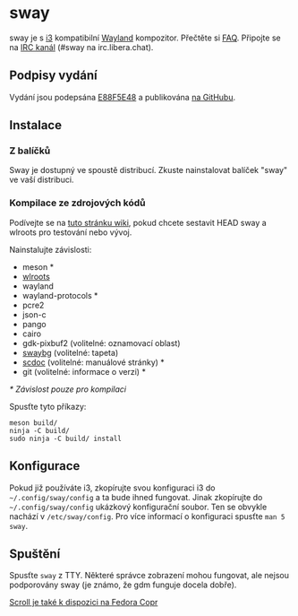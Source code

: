 # sway

sway je s [i3] kompatibilní [Wayland] kompozitor. Přečtěte si [FAQ]. Připojte se na
[IRC kanál][IRC channel] \(#sway na irc.libera.chat).

## Podpisy vydání

Vydání jsou podepsána [E88F5E48] a publikována [na GitHubu][GitHub releases].

## Instalace

### Z balíčků

Sway je dostupný ve spoustě distribucí. Zkuste nainstalovat balíček "sway" ve vaší
distribuci.

### Kompilace ze zdrojových kódů

Podívejte se na [tuto stránku wiki][Development setup], pokud chcete sestavit HEAD
sway a wlroots pro testování nebo vývoj.

Nainstalujte závislosti:

* meson \*
* [wlroots]
* wayland
* wayland-protocols \*
* pcre2
* json-c
* pango
* cairo
* gdk-pixbuf2 (volitelné: oznamovací oblast)
* [swaybg] (volitelné: tapeta)
* [scdoc] (volitelné: manuálové stránky) \*
* git (volitelné: informace o verzi) \*

_\* Závislost pouze pro kompilaci_

Spusťte tyto příkazy:

    meson build/
    ninja -C build/
    sudo ninja -C build/ install

## Konfigurace

Pokud již používáte i3, zkopírujte svou konfiguraci i3 do `~/.config/sway/config`
a ta bude ihned fungovat. Jinak zkopírujte do `~/.config/sway/config` ukázkový
konfigurační soubor. Ten se obvykle nachází v `/etc/sway/config`.
Pro více informací o konfiguraci spusťte `man 5 sway`.

## Spuštění

Spusťte `sway` z TTY. Některé správce zobrazení mohou fungovat, ale nejsou
podporovány sway (je známo, že gdm funguje docela dobře).

[en]: https://github.com/swaywm/sway#readme
[ar]: README.ar.md
[cs]: README.cs.md
[de]: README.de.md
[dk]: README.dk.md
[es]: README.es.md
[fr]: README.fr.md
[ge]: README.ge.md
[gr]: README.gr.md
[hi]: README.hi.md
[hu]: README.hu.md
[ir]: README.ir.md
[it]: README.it.md
[ja]: README.ja.md
[ko]: README.ko.md
[nl]: README.nl.md
[no]: README.no.md
[pl]: README.pl.md
[pt]: README.pt.md
[ro]: README.ro.md
[ru]: README.ru.md
[sv]: README.sv.md
[tr]: README.tr.md
[uk]: README.uk.md
[zh-CN]: README.zh-CN.md
[zh-TW]: README.zh-TW.md
[i3]: https://i3wm.org/
[Wayland]: http://wayland.freedesktop.org/
[FAQ]: https://github.com/swaywm/sway/wiki
[IRC channel]: https://web.libera.chat/gamja/?channels=#sway
[E88F5E48]: https://keys.openpgp.org/search?q=34FF9526CFEF0E97A340E2E40FDE7BE0E88F5E48
[GitHub releases]: https://github.com/swaywm/sway/releases
[Development setup]: https://github.com/swaywm/sway/wiki/Development-Setup
[wlroots]: https://gitlab.freedesktop.org/wlroots/wlroots
[swaybg]: https://github.com/swaywm/swaybg/
[scdoc]: https://git.sr.ht/~sircmpwn/scdoc



[Scroll je také k dispozici na Fedora Copr](https://copr.fedorainfracloud.org/coprs/mecattaf/duoRPM/)
